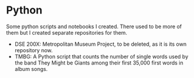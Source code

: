 # Python
Some python scripts and notebooks I created. There used to be more of them but I created separate repositories for them.

* DSE 200X: Metropolitan Museum Project, to be deleted, as it is its own repository now.
* TMBG: A Python script that counts the number of single words used by the band They Might be Giants among their first 35,000 first words in album songs.
